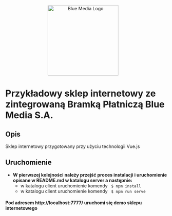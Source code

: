<p align="center">
  <a href="https://bluemedia.pl/" target="blank" style="margin-right: 20px;"><img src="https://bluemedia.pl/storage/loga/logo-blue-media.svg" width="220" alt="Blue Media Logo" /></a>
</p>

# Przykładowy sklep internetowy ze zintegrowaną Bramką Płatniczą Blue Media S.A.

## Opis
Sklep internetowy przygotowany przy użyciu technologii Vue.js

## Uruchomienie
- **W pierwszej kolejności należy przejść proces instalacji i uruchomienie opisane w README.md w katalogu server a następnie:**
  - w katalogu client uruchomienie komendy ``` $ npm install```
  - w katalogu client uruchomienie komendy ``` $ npm run serve```

#### Pod adresem http://localhost:7777/ uruchomi się demo sklepu internetowego


